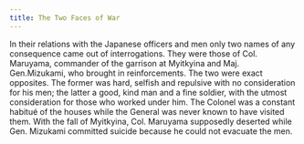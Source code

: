 ```yaml
---
title: The Two Faces of War
---
```


In their relations with the Japanese officers and men only two names of any consequence came out of interrogations. They were those of Col. Maruyama, commander of the garrison at Myitkyina and Maj. Gen.Mizukami, who brought in reinforcements. The two were exact opposites. The former was hard, selfish and repulsive with no consideration for his men; the latter a good, kind man and a fine soldier, with the utmost consideration for those who worked under him. The Colonel was a constant habitué of the houses while the General was never known to have visited them. With the fall of Myitkyina, Col. Maruyama supposedly deserted while Gen. Mizukami committed suicide because he could not evacuate the men.
